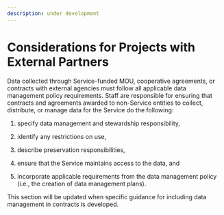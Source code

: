 ```yaml
---
description: under development
---
```


# Considerations for Projects with External Partners

Data collected through Service-funded MOU, cooperative agreements, or contracts with external agencies must follow all applicable data management policy requirements. Staff are responsible for ensuring that contracts and agreements awarded to non-Service entities to collect, distribute, or manage data for the Service do the following:

1) specify data management and stewardship responsibility,

2) identify any restrictions on use,

3) describe preservation responsibilities,

4) ensure that the Service maintains access to the data, and

5) incorporate applicable requirements from the data management policy (i.e., the creation of data management plans).

This section will be updated when specific guidance for including data management in contracts is developed.
